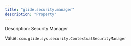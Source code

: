 ```yaml
---
title: "glide.security.manager"
description: "Property"
---
```


Description: Security Manager


Value: `com.glide.sys.security.ContextualSecurityManager`